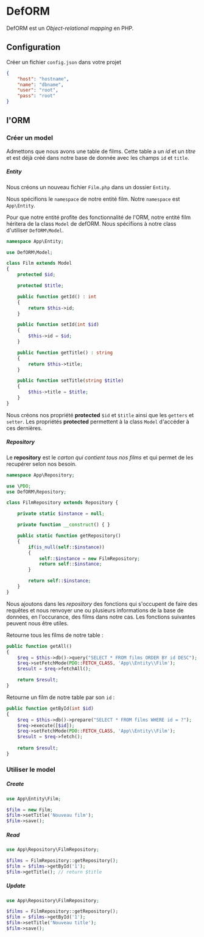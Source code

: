 # DefORM

DefORM est un *Object-relational mapping* en PHP.

## Configuration

Créer un fichier `config.json` dans votre projet 

```json
{
    "host": "hostname",
    "name": "dbname",
    "user": "root",
    "pass": "root"
}
```

## l'ORM

### Créer un model

Admettons que nous avons une table de films. Cette table a un *id* et un *titre* et est déjà créé dans notre base de donnée avec les champs `id` et `title`.

##### Entity

Nous créons un nouveau fichier `Film.php` dans un dossier `Entity`.

Nous spécifions le `namespace` de notre entité film. Notre `namespace` est `App\Entity`.

Pour que notre entité profite des fonctionnalité de l'ORM, notre entité film héritera de la class `Model` de defORM. Nous spécifions à notre class d'utiliser `DefORM\Model`.

```php
namespace App\Entity;

use DefORM\Model;

class Film extends Model 
{
    protected $id;

    protected $title;

    public function getId() : int 
    {
        return $this->id;
    }

    public function setId(int $id)
    {
        $this->id = $id;
    }

    public function getTitle() : string 
    {
        return $this->title;
    }

    public function setTitle(string $title)
    {
        $this->title = $title;
    }
}
```

Nous créons nos propriété **protected** `$id` et `$title` ainsi que les `getters` et `setter`. Les propriétés **protected** permettent à la class `Model` d'accéder à ces dernières.

##### Repository

Le **repository** est le *carton qui contient tous nos films* et qui permet de les recupérer selon nos besoin.

```php
namespace App\Repository;

use \PDO;
use DefORM\Repository;

class FilmRepository extends Repository {

    private static $instance = null;

    private function __construct() { }

    public static function getRepository()
    {
        if(is_null(self::$instance))
        {
            self::$instance = new FilmRepository;
            return self::$instance;
        }

        return self::$instance;
    }
}
```

Nous ajoutons dans les *repository* des fonctions qui s'occupent de faire des requêtes et nous renvoyer une ou plusieurs informations de la base de données, en l'occurance, des films dans notre cas. Les fonctions suivantes peuvent nous être utiles. 

Retourne tous les films de notre table :

```php
public function getAll()
{
    $req = $this->db()->query("SELECT * FROM films ORDER BY id DESC");
    $req->setFetchMode(PDO::FETCH_CLASS, 'App\\Entity\\Film');
    $result = $req->fetchAll();

    return $result;
}
```

Retourne un film de notre table par son `id` :

```php
public function getById(int $id)
{
    $req = $this->db()->prepare("SELECT * FROM films WHERE id = ?");
    $req->execute([$id]);
    $req->setFetchMode(PDO::FETCH_CLASS, 'App\\Entity\\Film');
    $result = $req->fetch();
    
    return $result;
}
```

### Utiliser le model

##### Create

```php
use App\Entity\Film;

$film = new Film;
$film->setTitle('Nouveau film');
$film->save();
```

##### Read

```php
use App\Repository\FilmRepository;

$films = FilmRepository::getRepository();
$film = $films->getById('1');
$film->getTitle(); // return $title
```

##### Update

```php
use App\Repository\FilmRepository;

$films = FilmRepository::getRepository();
$film = $films->getById('1');
$film->setTitle('Nouveau title');
$film->save();
```
